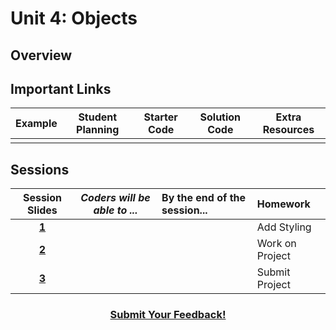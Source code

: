 # Unit 4: Objects


## Overview

## Important Links

| Example | Student Planning |  Starter Code | Solution Code  |  Extra Resources |
|:-------:|:-------:|:-------:|:-------:|:-------:|
| | | | ||

## Sessions 
|Session Slides|*Coders will be able to ...*|By the end of the session...|Homework|
|:-------:|-------|:-------|:-------|
|[**1**]()|  | |Add Styling|
|[**2**]()|  | |Work on Project|
|[**3**]()|  | |Submit Project|

<h3 align="center"><a href="https://docs.google.com/forms/d/e/1FAIpQLSdmoYjRk6tqJHI5Y1ELjOZ7tiYj58dmoIBEeUaXK5ciIdljIg/viewform">Submit Your Feedback!</a></h3>
